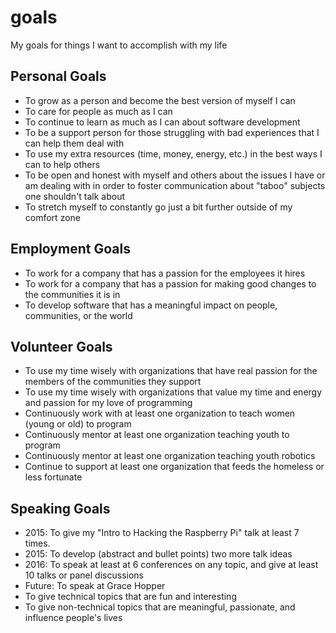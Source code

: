 # goals
My goals for things I want to accomplish with my life

## Personal Goals

* To grow as a person and become the best version of myself I can
* To care for people as much as I can
* To continue to learn as much as I can about software development
* To be a support person for those struggling with bad experiences that I can help them deal with
* To use my extra resources (time, money, energy, etc.) in the best ways I can to help others 
* To be open and honest with myself and others about the issues I have or am dealing with in order to foster communication about "taboo" subjects one shouldn't talk about
* To stretch myself to constantly go just a bit further outside of my comfort zone

## Employment Goals

* To work for a company that has a passion for the employees it hires
* To work for a company that has a passion for making good changes to the communities it is in
* To develop software that has a meaningful impact on people, communities, or the world 

## Volunteer Goals

* To use my time wisely with organizations that have real passion for the members of the communities they support
* To use my time wisely with organizations that value my time and energy and passion for my love of programming
* Continuously work with at least one organization to teach women (young or old) to program
* Continuously mentor at least one organization teaching youth to program
* Continuously mentor at least one organization teaching youth robotics
* Continue to support at least one organization that feeds the homeless or less fortunate 

## Speaking Goals

* 2015: To give my "Intro to Hacking the Raspberry Pi" talk at least 7 times.
* 2015: To develop (abstract and bullet points) two more talk ideas
* 2016: To speak at least at 6 conferences on any topic, and give at least 10 talks or panel discussions
* Future: To speak at Grace Hopper
* To give technical topics that are fun and interesting
* To give non-technical topics that are meaningful, passionate, and influence people's lives